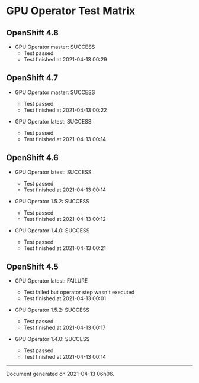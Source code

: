 
GPU Operator Test Matrix
========================

OpenShift 4.8
-------------

* GPU Operator master: SUCCESS
  - Test passed
  - Test finished at 2021-04-13 00:29

OpenShift 4.7
-------------

* GPU Operator master: SUCCESS
  - Test passed
  - Test finished at 2021-04-13 00:22

* GPU Operator latest: SUCCESS
  - Test passed
  - Test finished at 2021-04-13 00:14

OpenShift 4.6
-------------

* GPU Operator latest: SUCCESS
  - Test passed
  - Test finished at 2021-04-13 00:14

* GPU Operator 1.5.2: SUCCESS
  - Test passed
  - Test finished at 2021-04-13 00:12

* GPU Operator 1.4.0: SUCCESS
  - Test passed
  - Test finished at 2021-04-13 00:21

OpenShift 4.5
-------------

* GPU Operator latest: FAILURE
  - Test failed but operator step wasn't executed
  - Test finished at 2021-04-13 00:01

* GPU Operator 1.5.2: SUCCESS
  - Test passed
  - Test finished at 2021-04-13 00:17

* GPU Operator 1.4.0: SUCCESS
  - Test passed
  - Test finished at 2021-04-13 00:14


---
Document generated on 2021-04-13 06h06.

